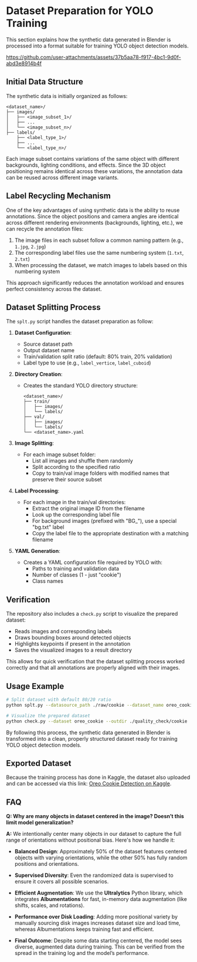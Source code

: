 # Dataset Preparation for YOLO Training

This section explains how the synthetic data generated in Blender is processed into a format suitable for training YOLO object detection models.


https://github.com/user-attachments/assets/37b5aa78-f917-4bc1-9d0f-abd3e8914b4f


## Initial Data Structure

The synthetic data is initially organized as follows:
```
<dataset_name>/
├── images/
│   ├── <image_subset_1>/
│   ├── ...
│   └── <image_subset_n>/
├── labels/
    ├── <label_type_1>/
    ├── ...
    └── <label_type_n>/
```

Each image subset contains variations of the same object with different backgrounds, lighting conditions, and effects. Since the 3D object positioning remains identical across these variations, the annotation data can be reused across different image variants.

## Label Recycling Mechanism

One of the key advantages of using synthetic data is the ability to reuse annotations. Since the object positions and camera angles are identical across different rendering environments (backgrounds, lighting, etc.), we can recycle the annotation files:

1. The image files in each subset follow a common naming pattern (e.g., `1.jpg`, `2.jpg`)
2. The corresponding label files use the same numbering system (`1.txt`, `2.txt`)
3. When processing the dataset, we match images to labels based on this numbering system

This approach significantly reduces the annotation workload and ensures perfect consistency across the dataset.

## Dataset Splitting Process

The `splt.py` script handles the dataset preparation as follow:

1. **Dataset Configuration**:
   - Source dataset path
   - Output dataset name
   - Train/validation split ratio (default: 80% train, 20% validation)
   - Label type to use (e.g., `label_vertice`, `label_cuboid`)

2. **Directory Creation**:
   - Creates the standard YOLO directory structure:
     ```
     <dataset_name>/
     ├── train/
     │   ├── images/
     │   └── labels/
     ├── val/
     │   ├── images/
     │   └── labels/
     └── <dataset_name>.yaml
     ```

3. **Image Splitting**:
   - For each image subset folder:
     - List all images and shuffle them randomly
     - Split according to the specified ratio
     - Copy to train/val image folders with modified names that preserve their source subset

4. **Label Processing**:
   - For each image in the train/val directories:
     - Extract the original image ID from the filename
     - Look up the corresponding label file
     - For background images (prefixed with "BG_"), use a special "bg.txt" label
     - Copy the label file to the appropriate destination with a matching filename

5. **YAML Generation**:
   - Creates a YAML configuration file required by YOLO with:
     - Paths to training and validation data
     - Number of classes (1 - just "cookie")
     - Class names

## Verification

The repository also includes a `check.py` script to visualize the prepared dataset:

- Reads images and corresponding labels
- Draws bounding boxes around detected objects
- Highlights keypoints if present in the annotation
- Saves the visualized images to a result directory

This allows for quick verification that the dataset splitting process worked correctly and that all annotations are properly aligned with their images.

## Usage Example

```bash
# Split dataset with default 80/20 ratio
python splt.py --datasource_path ./raw/cookie --dataset_name oreo_cookie --label_type label_vertice

# Visualize the prepared dataset
python check.py --dataset oreo_cookie --outdir ./quality_check/cookie
```

By following this process, the synthetic data generated in Blender is transformed into a clean, properly structured dataset ready for training YOLO object detection models.

## Exported Dataset

Because the training process has done in Kaggle, the dataset also uploaded and can be accessed via this link: [Oreo Cookie Detection on Kaggle](https://www.kaggle.com/datasets/rayhanzamzamy/oreo-cookie-detection).

## FAQ

**Q: Why are many objects in dataset centered in the image? Doesn’t this limit model generalization?**

**A:**
We intentionally center many objects in our dataset to capture the full range of orientations without positional bias. Here's how we handle it:

- **Balanced Design**: Approximately 50% of the dataset features centered objects with varying orientations, while the other 50% has fully random positions and orientations.

- **Supervised Diversity**: Even the randomized data is supervised to ensure it covers all possible scenarios.

- **Efficient Augmentation**: We use the **Ultralytics** Python library, which integrates **Albumentations** for fast, in-memory data augmentation (like shifts, scales, and rotations).

- **Performance over Disk Loading**: Adding more positional variety by manually sourcing disk images increases dataset size and load time, whereas Albumentations keeps training fast and efficient.

- **Final Outcome**: Despite some data starting centered, the model sees diverse, augmented data during training. This can be verified from the spread in the training log and the model’s performance.
